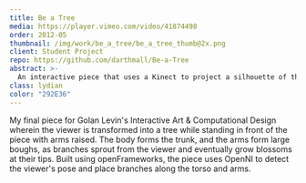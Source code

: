 ```yaml
---
title: Be a Tree
media: https://player.vimeo.com/video/41874498
order: 2012-05
thumbnail: /img/work/be_a_tree/be_a_tree_thumb@2x.png
client: Student Project
repo: https://github.com/darthmall/Be-a-Tree
abstract: >-
  An interactive piece that uses a Kinect to project a silhouette of the viewer and grow tree limbs with blossoms from their body as they raise their arms.
class: lydian
color: "292E36"
---
```


My final piece for Golan Levin's Interactive Art & Computational Design wherein
the viewer is transformed into a tree while standing in front of the piece with
arms raised. The body forms the trunk, and the arms form large boughs, as
branches sprout from the viewer and eventually grow blossoms at their tips.
Built using openFrameworks, the piece uses OpenNI to detect the viewer's pose
and place branches along the torso and arms.
